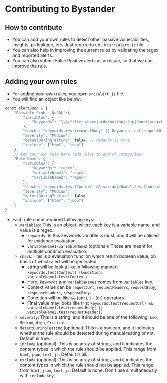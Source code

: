 # Contributing to Bystander

## How to contribute
- You can add your own rules to detect other passive vulnerabilities, insights, pii leakage, etc. Just require to edit in `src/alert.js` file.
- You can also help in improving the current rules by validating the regex and reported alerts.
- You can also submit False Positive alerts as an issue, so that we can improve the rule.

## Adding your own rules
- For adding your own rules, you open `src/alert.js` file.
- You will find an object like below:
```js
const alertJson = {
    "Possible Sink - NoSQL":{
        "variables": {
            "keywords": "\\$(filter|where|orderby|top|skip|count|search|format|select|expand|inlinecount|value|eq|ne|gt|lt|ge|le|and|or|not)"
        },
        "check": "keywords.test(requestBody) || keywords.test(requestUrl)",
        "severity": "Medium",
        "detectDuringTesting": false, // default is true
        "include": ["html", "json"]
    },
    // add your own rule here (add rules to end of categories)
    "Rule Name": {
        "variables": {
            "keywords": "regex",
            "variableName1": "regex",
            "variableName2": "regex"
        },
        "check": `keywords.test(Context) && variableName1.test(Context) || variableName2.test(Context)`,
        "severity": "Medium",
        "detectDuringTesting": false,
        "include": ["html", "json"]
    }
}
```
- Each rule name required following keys:
    - `variables`: This is an object, where each key is a variable name, and value is a regex.
        - `keywords`: In this keywords variable is must, and it will be utilised for evidence evaluation.
        - `variableName1/variableName2` (optional): Those are meant for multiple condition evaluation.
    - `check`: This is a evaluation function which return boolean value, on basis of which alert will be generated.
        - string will be look a like in following manner: `keywords.test(Context) (Condition) variableName1.test(Context)`
        - Here, `keywords` and `variableName1` comes from `variables` key.
        - Context value can be `requestUrl`, `requestHeaders`, `requestBody`, `responseHeaders`, `responseBody`.
        - Condition will be like `&&` (and), `||` (or) operators.
        - Final value may looks like this: `keywords.test(requestUrl) && variableName1.test(requestBody) || variableName2.test(requestHeaders)`
    - `severity`: This is a string, and it should be one of the following: `Low`, `Medium`, `High`, `Critical`.
    - `detectDuringTesting` (optional): This is a boolean, and it indicates whether the rule should be detected during manual testing or not. Default is true.
    - `include` (optional): This is an array of strings, and it indicates the content types in which the rule should be applied. This range from `html`, `json`, `text`, `js`. Default is all.
    - `exclude` (optional): This is an array of strings, and it indicates the content types in which the rule should not be applied. This range from `html`, `json`, `text`, `js`. Default is none. Don't use simultaneously with `include` key.

